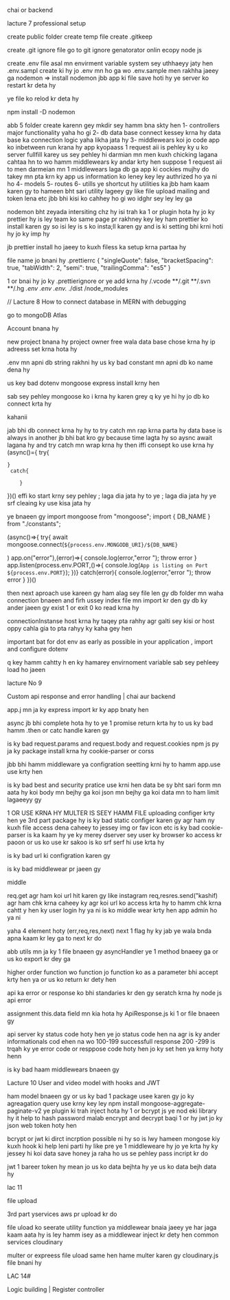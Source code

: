 chai or backend 

lacture 7 
professional setup

create public folder create temp file create .gitkeep

create .git ignore file  go to git ignore genatorator onlin ecopy node js

create .env file  asal mn envirment variable system sey uthhaeyy jaty hen 
.env.sampl create ki hy jo .env mn ho ga wo .env.sample men rakhha jaeey ga 
nodemon =>  install nodemon jbb app ki file save hoti hy ye server ko restart kr deta hy 

ye file ko relod kr deta hy 

npm install -D nodemon


abb 5 folder create karenn gey 
 mkdir sey hamm bna skty hen 
1- controllers major functionality yaha ho gi
2- db data base connect kessey krna hy      data base ka connection logic yaha likha jata hy 
3- middlewears koi jo code app ko inbetween run krana hy app kyopaass 1 request aii is pehley ky u ko server fullfill karey us sey pehley hi darmian mn men kuxh chicking lagana cahtaa hn to wo hamm middlewears ky andar krty hen suppose  1 request aii to men darmeian mn 1 middlewears laga db ga app ki cockies mujhy do takey mn pta krn ky app us information ko leney key ley authrized ho ya ni ho 
4- models 
5- routes 
6- utills ye shortcut hy utilities ka jbb ham kaam karen gy to hameen bht sari utility lageey gy like file upload mailing and token lena etc jbb bhi kisi ko cahhey ho gi wo idghr sey ley ley ga 

nodemon bht zeyada intersiting chz hy isi trah ka 1 or plugin hota hy jo ky prettier hy is ley team ko same page pr rakhney key ley ham prettier ko install karen gy  so isi ley is s ko insta;ll karen gy and is ki setting bhi krni hoti hy jo ky imp hy

jb prettier install ho jaeey to kuxh filess ka setup krna partaa hy

file name jo bnani hy .prettierrc
{
    "singleQuote": false,
    "bracketSpacing": true,
    "tabWidth": 2,
    "semi": true,
    "trailingComma": "es5"
} 

1 or bnai hy jo ky .prettierignore 
or ye add krna hy 
/.vcode
**/.git
**/.svn
**/.hg
*.env
.env
.env.*
./dist
/node_modules


// Lacture 8    How to connect database in MERN with debugging 

go to mongoDB Atlas 

Account bnana hy 

new project bnana hy project owner 
free wala data base chose krna hy 
ip adreess set krna hota hy 

.env mn apni db string rakhni hy 
us ky bad constant mn apni db ko name dena hy 

us key bad dotenv mongoose express install krny hen 



sab sey pehley mongoose ko i krna hy  karen grey q  ky ye hi hy jo db ko connect krta hy

kahanii 

jab bhi db connect krna hy hy to try catch mn rap krna parta hy 
data base is always in another 
jb bhi bat kro gy because time lagta hy so aysnc await lagana hy and try catch mn wrap krna hy 
then iffi consept ko use krna hy (async()={
    try{
       
    }
     catch{
            
        }
})()
effi ko start krny sey pehley ; laga dia jata hy to ye ; laga dia jata hy ye srf cleaing ky use kisa jata hy 


ye bnaeen gy import mongoose from "mongoose";
import { DB_NAME } from "./constants";

(async()=>{
    try{
await mongoose.connect(`${process.env.MONGODB_URI}/${DB_NAME}`

)
app.on("error"),(error)=>{
    console.log(error,"error ");
throw error
}
app.listen(process.env.PORT,()=>{
    console.log(`App is listing on Port ${process.env.PORT}`);
})}
    catch(error){
console.log(error,"error ");
throw error
    }
})()


then next aproach use kareen gy
ham alag sey file len gy db folder mn waha connection bnaeen and firh ussey index file mn import kr den gy 
db ky ander jaeen gy 
exist 1 or exit 0 ko read krna hy 

connectionInstanse host krna hy taqey pta rahhy agr galti sey kisi or host oppy cahla gia to pta rahyy ky kaha gey hen

important bat for dot env
as early as possible in your application , import and configure dotenv

q key hamm cahtty h en ky hamarey envirnoment variable sab sey pehleey load ho jaeen


lacture No  9

Custom api response and error handling | chai aur backend

app.j mn ja ky express import kr ky app bnaty hen

async jb bhi complete hota hy to ye 1 promise return krta hy to us ky bad hamm .then or catc handle karen gy 

is ky bad request.params and request.body and request.cookies
npm js py ja ky package install krna hy cookie-parser or corss 

jbb bhi hamm middleware ya configration seetting krni hy to hamm app.use use krty hen 

is ky bad best and security pratice use krni hen data be sy bht sari form mn aata hy koi body mn bejhy ga koi json mn bejhy ga koi data mn to ham limit lagaeeyy gy 

1 OR USE KRNA HY MULTER IS SEEY HAMM FILE uploading configer krty hen ye 3rd part package hy 
is ky bad static configer karen gy agr ham ny kuxh file access dena caheey to jessey img or fav icon etc
is ky bad cookie-parser is ka kaam hy ye ky merey dserver sey user ky browser ko access kr paoon or us ko use kr sakoo is ko srf serf hi use krta hy 

is ky bad url ki configration karen gy 


is ky bad middlewear pr jaeen gy 

middle

req.get
agr ham koi url hit karen gy like instagram 
req,resres.send("kashif)
agr ham chk krna caheey ky agr koi url ko access krta hy to hamm chk krna cahtt y hen ky user login hy ya ni is ko middle wear krty hen 
app admin ho ya ni 

yaha 4 element hoty (err,req,res,next)
next 1 flag hy ky jab ye wala bnda apna kaam kr ley ga to next kr do

abb utils mn ja ky 1 file bnaeen gy asyncHandler ye 1 method bnaeey ga or us ko export kr dey ga 

higher order function wo function jo function ko as a parameter bhi accept krty hen  ya or us ko return kr dety hen

api ka error or response ko bhi standaries kr den gy
seratch krna hy node js api error 

assignment this.data field mn kia hota hy 
ApiResponse.js ki 1 or file bnaeen gy 

api server ky status code hoty hen ye jo status code hen na agr is ky ander informationals cod ehen na wo 100-199
successfull response 200 -299
is trqah ky ye error code or resppose code hoty hen jo ky set hen ya krny hoty henn

is ky bad haam middlewears bnaeen gy

Lacture 10 
User and video model with hooks and JWT

ham model bnaeen gy or us ky bad 1 package usee karen gy jo ky agreagation query use krny key ley  npm install mongoose-aggregate-paginate-v2
 ye plugin ki trah inject hota hy 
 1 or bcrypt js  ye nod eki library hy it help to hash password malab encrypt and decrypt
 baqi 1 or hy jwt jo ky json web token hoty hen 

 bcrypt or jwt ki dirct incrption possible ni hy so is lwy hameen mongose kiy kuxh hook ki help leni parti hy 
 like pre  ye 1 middleweare hy jo ye krta hy ky jessey hi koi data save honey ja raha ho us se pehley pass incript kr do 


jwt 1 bareer token hy mean jo us ko data bejhta hy ye us ko data bejh data hy 


lac 11

file upload 

3rd part yservices
aws pr upload kr do

file uload ko seerate utility function ya middlewear bnaia jaeey ye har jaga kaam aata hy is ley hamm isey as a middlewear inject kr dety hen 
common services cloudinary

multer or expreess file uload same hen 
hame multer karen gy 
cloudinary.js file bnani hy 

LAC 14# 

Logic building | Register controller



